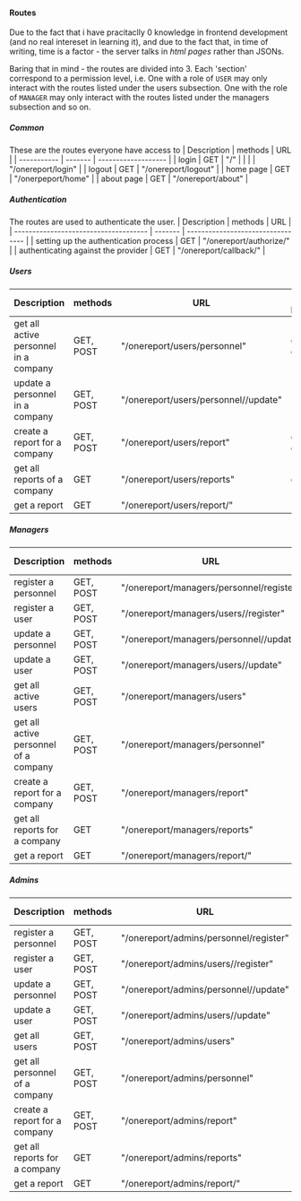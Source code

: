 #### Routes
Due to the fact that i have pracitaclly 0 knowledge in frontend development (and no real intereset in learning it), and due to the fact that, in time of writing, time is a factor - the server talks in _html pages_ rather than JSONs.

Baring that in mind - the routes are divided into 3. Each 'section' correspond to a permission level, i.e. One with a role of `USER` may only interact with the routes listed under the users subsection. One with the role of `MANAGER` may only interact with the routes listed under the managers subsection and so on.

##### Common
These are the routes everyone have access to
| Description | methods | URL                 |
| ----------- | ------- | ------------------- |
| login       | GET     | "/"                 |
|             |         | "/onereport/login"  |
| logout      | GET     | "/onereport/logout" |
| home page   | GET     | "/onerpeport/home"  |
| about page  | GET     | "/onereport/about"  |

##### Authentication
The routes are used to authenticate the user.
| Description                           | methods | URL                               |
| ------------------------------------- | ------- | --------------------------------- |
| setting up the authentication process | GET     | "/onereport/authorize/<provider>" |
| authenticating against the provider   | GET     | "/onereport/callback/<provider>"  |

##### Users
| Description                           | methods   | URL                                      | Query pamaeters |
| ------------------------------------- | --------- | ---------------------------------------- | --------------- |
| get all active personnel in a company | GET, POST | "/onereport/users/personnel"             | order_by, order |
| update a personnel in a company       | GET, POST | "/onereport/users/personnel/<id>/update" |                 |
| create a report for a company         | GET, POST | "/onereport/users/report"                | order_by, order |
| get all reports of a company          | GET       | "/onereport/users/reports"               | order           |
| get a report                          | GET       | "/onereport/users/report/<id>"           |                 |

##### Managers
| Description                           | methods   | URL                                         | Query pamaeters |
| ------------------------------------- | --------- | ------------------------------------------- | --------------- |
| register a personnel                  | GET, POST | "/onereport/managers/personnel/register"    |                 |
| register a user                       | GET, POST | "/onereport/managers/users/<id>/register"   |                 |
| update a personnel                    | GET, POST | "/onereport/managers/personnel/<id>/update" |                 |
| update a user                         | GET, POST | "/onereport/managers/users/<email>/update"  |                 |
| get all active users                  | GET, POST | "/onereport/managers/users"                 | order_by, order |
| get all active personnel of a company | GET, POST | "/onereport/managers/personnel"             | order_by, order |
| create a report for a company         | GET, POST | "/onereport/managers/report"                | order_by, order |
| get all reports for a company         | GET       | "/onereport/managers/reports"               | company, order  |
| get a report                          | GET       | "/onereport/managers/report/<id>"           | company         |

##### Admins
| Description                    | methods   | URL                                       | Query pamaeters |
| ------------------------------ | --------- | ----------------------------------------- | --------------- |
| register a personnel           | GET, POST | "/onereport/admins/personnel/register"    |                 |
| register a user                | GET, POST | "/onereport/admins/users/<id>/register"   |                 |
| update a personnel             | GET, POST | "/onereport/admins/personnel/<id>/update" |                 |
| update a user                  | GET, POST | "/onereport/admins/users/<email>/update"  |                 |
| get all users                  | GET, POST | "/onereport/admins/users"                 | order_by, order |
| get all personnel of a company | GET, POST | "/onereport/admins/personnel"             | order_by, order |
| create a report for a company  | GET, POST | "/onereport/admins/report"                | order_by, order |
| get all reports for a company  | GET       | "/onereport/admins/reports"               | company, order  |
| get a report                   | GET       | "/onereport/admins/report/<id>"           | company         |